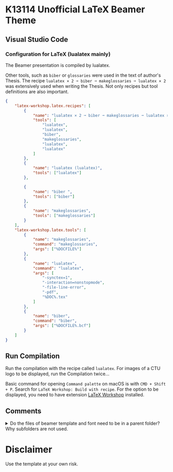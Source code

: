 # K13114 Unofficial LaTeX Beamer Theme

## Visual Studio Code

### Configuration for LaTeX (lualatex mainly)

The Beamer presentation is compiled by lualatex.

Other tools, such as `biber` or `glossaries` were used in the text of author's Thesis. The recipe `lualatex × 2 ➞ biber ➞ makeglossaries ➞ lualatex × 2` was extensively used when writing the Thesis. Not only recipes but tool definitions are also important.

```json
{
	"latex-workshop.latex.recipes": [
		{
			"name": "lualatex × 2 ➞ biber ➞ makeglossaries ➞ lualatex × 2",
			"tools": [
				"lualatex",
				"lualatex",
				"biber",
				"makeglossaries",
				"lualatex",
				"lualatex"
			]
		},
		{
			"name": "lualatex (lualatex)",
			"tools": ["lualatex"]
		},

		{
			"name": "biber ",
			"tools": ["biber"]
		},
		{
			"name": "makeglossaries",
			"tools": ["makeglossaries"]
		}
	],
	"latex-workshop.latex.tools": [
		{
			"name": "makeglossaries",
			"command": "makeglossaries",
			"args": ["%DOCFILE%"]
		},
		{
			"name": "lualatex",
			"command": "lualatex",
			"args": [
				"-synctex=1",
				"-interaction=nonstopmode",
				"-file-line-error",
				"-pdf",
				"%DOC%.tex"
			]
		},
		{
			"name": "biber",
			"command": "biber",
			"args": ["%DOCFILE%.bcf"]
		}
	]
}
```

## Run Compilation

Run the compilation with the recipe called `lualatex`. For images of a CTU logo to be displayed, run the Compilation twice...

Basic command for opening `Command palette` on macOS is with `CMD + Shift + P`. Search for `LaTeX Workshop: Build with recipe`. For the option to be displayed, you need to have extension [LaTeX Workshop](https://marketplace.visualstudio.com/items?itemName=James-Yu.latex-workshop) installed.

## Comments

<details>
<summary>Do the files of beamer template and font need to be in a parent folder? Why subfolders are not used.</summary>

Yes they need to be in a parent folder. I did not manage to run the compilation successfully, when the files are in subfolders. I have extensively searched the web, but did not find any solution. If you have any, please submit a Pull Request.

</details>

# Disclaimer

Use the template at your own risk.
